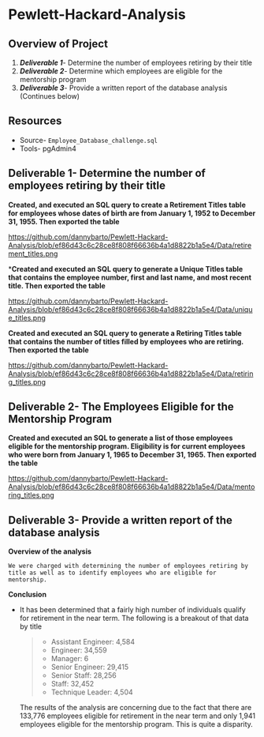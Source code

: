 # Pewlett-Hackard-Analysis

## Overview of Project

1. ***Deliverable 1***- Determine the number of employees retiring by their title
2. ***Deliverable 2***- Determine which employees are eligible for the mentorship program
3. ***Deliverable 3***- Provide a written report of the database analysis (Continues below) 

## Resources 

* Source- `Employee_Database_challenge.sql`
* Tools- pgAdmin4

## Deliverable 1-  Determine the number of employees retiring by their title
 
 **Created, and executed an SQL query  to create a Retirement Titles table for employees whose dates of birth are from January 1, 1952 to December 31, 1955. Then exported the table**

 https://github.com/dannybarto/Pewlett-Hackard-Analysis/blob/ef86d43c6c28ce8f808f66636b4a1d8822b1a5e4/Data/retirement_titles.png

 
 ​***Created and executed an SQL query to generate a Unique Titles table that contains the employee number, first and last name, and most recent title. Then exported the table**

https://github.com/dannybarto/Pewlett-Hackard-Analysis/blob/ef86d43c6c28ce8f808f66636b4a1d8822b1a5e4/Data/unique_titles.png


**Created and executed an SQL query to generate a Retiring Titles table that contains the number of titles filled by employees who are retiring. Then exported the table**

https://github.com/dannybarto/Pewlett-Hackard-Analysis/blob/ef86d43c6c28ce8f808f66636b4a1d8822b1a5e4/Data/retiring_titles.png

## Deliverable 2- The Employees Eligible for the Mentorship Program

**Created and executed an SQL to generate a list of those employees eligible for the mentorship program. Eligibility is for current employees who were born from January 1, 1965 to December 31, 1965. Then exported the table**

https://github.com/dannybarto/Pewlett-Hackard-Analysis/blob/ef86d43c6c28ce8f808f66636b4a1d8822b1a5e4/Data/mentoring_titles.png

## Deliverable 3- Provide a written report of the database analysis

**Overview of the analysis** 

    We were charged with determining the number of employees retiring by title as well as to identify employees who are eligible for mentorship. 

**Conclusion** 

 * It has been determined that a fairly high number of individuals qualify for retirement in the near term. The following is a breakout of that data by title
    > * Assistant Engineer: 4,584
    > * Engineer: 34,559 
    > * Manager: 6
    > * Senior Engineer: 29,415
    > * Senior Staff: 28,256
    > * Staff: 32,452
    > * Technique Leader: 4,504
    

     The results of the analysis are concerning due to the fact that there are 133,776 employees eligible for retirement in the near term and only 1,941 employees eligible for the mentorship program. This is quite a disparity.
     
    
